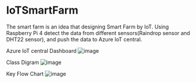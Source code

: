 # IoTSmartFarm
The smart farm is an idea that designing Smart Farm by IoT.  Using Raspberry Pi 4 detect the data from different sensors(Raindrop sensor and DHT22 sensor), and push the data to Azure IoT central.


 Azure IoT central Dashboard
![image](https://user-images.githubusercontent.com/183577/148867341-0f4529d4-a226-4086-9e6a-47ecf000a6c6.png)

Class Digram 
![image](https://user-images.githubusercontent.com/183577/148867501-7ef08f6a-d473-467d-86e8-6c319f436ab8.png)

Key Flow Chart
![image](https://user-images.githubusercontent.com/183577/148867549-047558b9-27cc-4198-aca3-d05570694c35.png)


